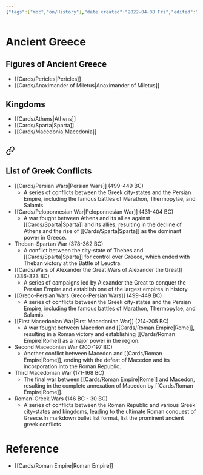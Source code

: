 ```yaml
---
{"tags":["moc","on/History"],"date created":"2022-04-08 Fri","edited":"2023-04-06 Thu","relations":["[[Greek Philosophy]]","[[Greek Mythology]]","[[Ancient Civilizations]]","[[Democracy]]"],"dg-publish":true,"permalink":"/cards/ancient-greece/","dgPassFrontmatter":true}
---
```


# Ancient Greece

## Figures of Ancient Greece

- [[Cards/Pericles\|Pericles]]
- [[Cards/Anaximander of Miletus\|Anaximander of Miletus]]

## Kingdoms

- [[Cards/Athens\|Athens]]
- [[Cards/Sparta\|Sparta]]
- [[Cards/Macedonia\|Macedonia]]

## 
<div class="transclusion internal-embed is-loaded"><a class="markdown-embed-link" href="/cards/conflicts-of-ancient-greece/#list-of-greek-conflicts" aria-label="Open link"><svg xmlns="http://www.w3.org/2000/svg" width="24" height="24" viewBox="0 0 24 24" fill="none" stroke="currentColor" stroke-width="2" stroke-linecap="round" stroke-linejoin="round" class="svg-icon lucide-link"><path d="M10 13a5 5 0 0 0 7.54.54l3-3a5 5 0 0 0-7.07-7.07l-1.72 1.71"></path><path d="M14 11a5 5 0 0 0-7.54-.54l-3 3a5 5 0 0 0 7.07 7.07l1.71-1.71"></path></svg></a><div class="markdown-embed">



## List of Greek Conflicts

- [[Cards/Persian Wars\|Persian Wars]] (499-449 BC)
	- A series of conflicts between the Greek city-states and the Persian Empire, including the famous battles of Marathon, Thermopylae, and Salamis.
- [[Cards/Peloponnesian War\|Peloponnesian War]] (431-404 BC)
	- A war fought between Athens and its allies against [[Cards/Sparta\|Sparta]] and its allies, resulting in the decline of Athens and the rise of [[Cards/Sparta\|Sparta]] as the dominant power in Greece.
- Theban-Spartan War (378-362 BC)
	- A conflict between the city-state of Thebes and [[Cards/Sparta\|Sparta]] for control over Greece, which ended with Theban victory at the Battle of Leuctra.
- [[Cards/Wars of Alexander the Great\|Wars of Alexander the Great]] (336-323 BC)
	- A series of campaigns led by Alexander the Great to conquer the Persian Empire and establish one of the largest empires in history.
- [[Greco-Persian Wars\|Greco-Persian Wars]] (499-449 BC)
	- A series of conflicts between the Greek city-states and the Persian Empire, including the famous battles of Marathon, Thermopylae, and Salamis.
- [[First Macedonian War\|First Macedonian War]] (214-205 BC)
	- A war fought between Macedon and [[Cards/Roman Empire\|Rome]], resulting in a Roman victory and establishing [[Cards/Roman Empire\|Rome]] as a major power in the region.
- Second Macedonian War (200-197 BC)
	- Another conflict between Macedon and [[Cards/Roman Empire\|Rome]], ending with the defeat of Macedon and its incorporation into the Roman Republic.
- Third Macedonian War (171-168 BC)
	- The final war between [[Cards/Roman Empire\|Rome]] and Macedon, resulting in the complete annexation of Macedon by [[Cards/Roman Empire\|Rome]].
- Roman-Greek Wars (146 BC - 30 BC)
	- A series of conflicts between the Roman Republic and various Greek city-states and kingdoms, leading to the ultimate Roman conquest of Greece.In markdown bullet list format, list the prominent ancient greek conflicts


</div></div>


# Reference

- [[Cards/Roman Empire\|Roman Empire]]